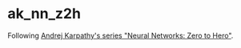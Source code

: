 # ak_nn_z2h
Following [Andrej Karpathy's series "Neural Networks: Zero to Hero"](https://youtube.com/playlist?list=PLAqhIrjkxbuWI23v9cThsA9GvCAUhRvKZ&si=0Y7K5_MkhqMpO5s2).

